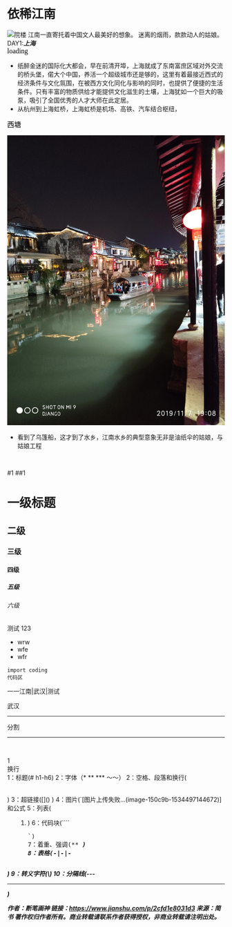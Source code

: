 # 依稀江南
![院楼](images/院楼.jpg)
江南一直寄托着中国文人最美好的想象。
迷离的烟雨，款款动人的姑娘。
DAY1:***上海***
<br>
<font face="黑体" color=black size=3>loading</font>
+ 纸醉金迷的国际化大都会，早在前清开埠，上海就成了东南富庶区域对外交流的桥头堡，偌大个中国，养活一个超级城市还是够的，这里有着最接近西式的经济条件与文化氛围，在被西方文化同化与影响的同时，也提供了便捷的生活条件。只有丰富的物质供给才能提供文化滋生的土壤，上海犹如一个巨大的吸泵，吸引了全国优秀的人才大师在此定居。
+ 从杭州到上海虹桥，上海虹桥是机场、高铁、汽车结合枢纽，

<font face="黑体" color=black size=3>西塘</font>
<br>


![乌篷船](images/乌篷船2.jpg)


+ 看到了乌篷船，这才到了水乡，江南水乡的典型意象无非是油纸伞的姑娘，与姑娘工程

<!-- <img src="images/乌篷船.jpg" style="transform:scale(0.5);transform:rotate(90deg);"> -->
<br>



#1
##1
# 一级标题   
## 二级   
### 三级  
####  四级 
##### 五级 
###### 六级
测试
123
+ wrw
+ wfe
+ wfr

```` <pre>
import coding
代码区
````

一一江南|武汉|测试 <table>

武汉
<hr>分割<hr>
<p><br>
<p>
1
<br>
换行<br>
1：标题(# h1-h6)
2：字体（* ** *** ～～）
2：空格、段落和换行(<p><br>)
3：超链接([]() <a>)
4：图片(`[图片上传失败...(image-150c9b-1534497144672)]和公式
5：列表(<ul><ol><li>)
6：代码块(```` <pre>`)
7：着重、强调(** <em><strong>)
8：表格(-|-|- <table>)
9：转义字符(\)
10：分隔线(--- <hr>)

作者：断笔画神
链接：https://www.jianshu.com/p/2cfd1e8031d3
来源：简书
著作权归作者所有。商业转载请联系作者获得授权，非商业转载请注明出处。